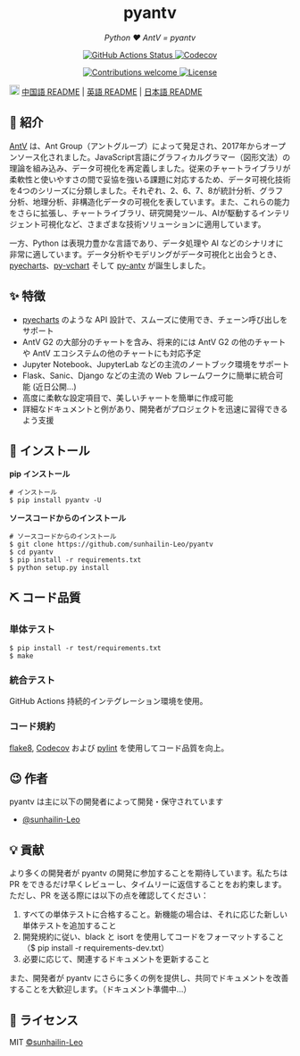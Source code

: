 <h1 align="center">pyantv</h1>
<p align="center">
    <em>Python ❤️ AntV = pyantv</em>
</p>
<p align="center">
    <a href="https://github.com/sunhailin-Leo/pyantv/actions">
        <img src="https://github.com/sunhailin-Leo/pyantv/actions/workflows/python-app.yml/badge.svg" alt="GitHub Actions Status">
    </a>
    <a href="https://codecov.io/gh/sunhailin-Leo/pyantv">
        <img src="https://codecov.io/gh/sunhailin-Leo/pyantv/branch/master/graph/badge.svg" alt="Codecov">
    </a>
</p>
<p align="center">
    <a href="https://github.com/sunhailin-Leo/pyantv/pulls">
        <img src="https://img.shields.io/badge/contributions-welcome-brightgreen.svg?style=flat" alt="Contributions welcome">
    </a>
    <a href="https://opensource.org/licenses/MIT">
        <img src="https://img.shields.io/badge/License-MIT-brightgreen.svg" alt="License">
    </a>
</p>

<img src="https://gw.alipayobjects.com/zos/antfincdn/R8sN%24GNdh6/language.svg" width="18"> [中国語 README](README.md) | [英語 README](README.en.md) | [日本語 README](README.jp.md)


## 📣 紹介

[AntV](https://github.com/antvis) は、Ant Group（アントグループ）によって発足され、2017年からオープンソース化されました。JavaScript言語にグラフィカルグラマー（図形文法）の理論を組み込み、データ可視化を再定義しました。従来のチャートライブラリが柔軟性と使いやすさの間で妥協を強いる課題に対応するため、データ可視化技術を4つのシリーズに分類しました。それぞれ、2、6、7、8が統計分析、グラフ分析、地理分析、非構造化データの可視化を表しています。また、これらの能力をさらに拡張し、チャートライブラリ、研究開発ツール、AIが駆動するインテリジェント可視化など、さまざまな技術ソリューションに適用しています。

一方、Python は表現力豊かな言語であり、データ処理や AI などのシナリオに非常に適しています。データ分析やモデリングがデータ可視化と出会うとき、[pyecharts](https://github.com/pyecharts/pyecharts)、[py-vchart](https://github.com/VisActor/py-vchart) そして [py-antv](https://github.com/sunhailin-Leo/pyantv) が誕生しました。

## ✨ 特徴

* [pyecharts](https://github.com/pyecharts/pyecharts) のような API 設計で、スムーズに使用でき、チェーン呼び出しをサポート
* AntV G2 の大部分のチャートを含み、将来的には AntV G2 の他のチャートや AntV エコシステムの他のチャートにも対応予定
* Jupyter Notebook、JupyterLab などの主流のノートブック環境をサポート
* Flask、Sanic、Django などの主流の Web フレームワークに簡単に統合可能 (近日公開...)
* 高度に柔軟な設定項目で、美しいチャートを簡単に作成可能
* 詳細なドキュメントと例があり、開発者がプロジェクトを迅速に習得できるよう支援

## 🔰 インストール

**pip インストール**

```shell
# インストール
$ pip install pyantv -U
```

**ソースコードからのインストール**

```shell
# ソースコードからのインストール
$ git clone https://github.com/sunhailin-Leo/pyantv
$ cd pyantv
$ pip install -r requirements.txt
$ python setup.py install
```

## ⛏ コード品質

### 単体テスト

```shell
$ pip install -r test/requirements.txt
$ make
```

### 統合テスト

GitHub Actions 持続的インテグレーション環境を使用。

### コード規約

[flake8](http://flake8.pycqa.org/en/latest/index.html), [Codecov](https://codecov.io/) および [pylint](https://www.pylint.org/) を使用してコード品質を向上。

## 😉 作者

pyantv は主に以下の開発者によって開発・保守されています

* [@sunhailin-Leo](https://github.com/sunhailin-Leo)

## 💡 貢献

より多くの開発者が pyantv の開発に参加することを期待しています。私たちは PR をできるだけ早くレビューし、タイムリーに返信することをお約束します。ただし、PR を送る際には以下の点を確認してください：

1. すべての単体テストに合格すること。新機能の場合は、それに応じた新しい単体テストを追加すること
2. 開発規約に従い、black と isort を使用してコードをフォーマットすること（$ pip install -r requirements-dev.txt）
3. 必要に応じて、関連するドキュメントを更新すること

また、開発者が pyantv にさらに多くの例を提供し、共同でドキュメントを改善することを大歓迎します。（ドキュメント準備中...）

## 📃 ライセンス

MIT [©sunhailin-Leo](https://github.com/sunhailin-Leo)

